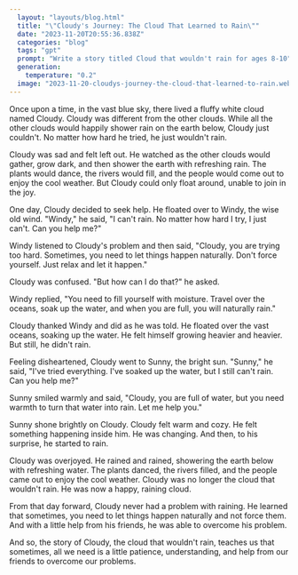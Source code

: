 ```yaml
---
  layout: "layouts/blog.html"
  title: "\"Cloudy's Journey: The Cloud That Learned to Rain\""
  date: "2023-11-20T20:55:36.838Z"
  categories: "blog"
  tags: "gpt"
  prompt: "Write a story titled Cloud that wouldn't rain for ages 8-10"
  generation: 
    temperature: "0.2"
  image: "2023-11-20-cloudys-journey-the-cloud-that-learned-to-rain.webp"
---
```

Once upon a time, in the vast blue sky, there lived a fluffy white cloud named Cloudy. Cloudy was different from the other clouds. While all the other clouds would happily shower rain on the earth below, Cloudy just couldn't. No matter how hard he tried, he just wouldn't rain.

Cloudy was sad and felt left out. He watched as the other clouds would gather, grow dark, and then shower the earth with refreshing rain. The plants would dance, the rivers would fill, and the people would come out to enjoy the cool weather. But Cloudy could only float around, unable to join in the joy.

One day, Cloudy decided to seek help. He floated over to Windy, the wise old wind. "Windy," he said, "I can't rain. No matter how hard I try, I just can't. Can you help me?"

Windy listened to Cloudy's problem and then said, "Cloudy, you are trying too hard. Sometimes, you need to let things happen naturally. Don't force yourself. Just relax and let it happen."

Cloudy was confused. "But how can I do that?" he asked.

Windy replied, "You need to fill yourself with moisture. Travel over the oceans, soak up the water, and when you are full, you will naturally rain."

Cloudy thanked Windy and did as he was told. He floated over the vast oceans, soaking up the water. He felt himself growing heavier and heavier. But still, he didn't rain.

Feeling disheartened, Cloudy went to Sunny, the bright sun. "Sunny," he said, "I've tried everything. I've soaked up the water, but I still can't rain. Can you help me?"

Sunny smiled warmly and said, "Cloudy, you are full of water, but you need warmth to turn that water into rain. Let me help you."

Sunny shone brightly on Cloudy. Cloudy felt warm and cozy. He felt something happening inside him. He was changing. And then, to his surprise, he started to rain.

Cloudy was overjoyed. He rained and rained, showering the earth below with refreshing water. The plants danced, the rivers filled, and the people came out to enjoy the cool weather. Cloudy was no longer the cloud that wouldn't rain. He was now a happy, raining cloud.

From that day forward, Cloudy never had a problem with raining. He learned that sometimes, you need to let things happen naturally and not force them. And with a little help from his friends, he was able to overcome his problem.

And so, the story of Cloudy, the cloud that wouldn't rain, teaches us that sometimes, all we need is a little patience, understanding, and help from our friends to overcome our problems.
